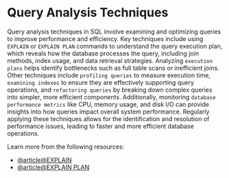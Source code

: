 # Query Analysis Techniques

Query analysis techniques in SQL involve examining and optimizing queries to improve performance and efficiency. Key techniques include using `EXPLAIN` or `EXPLAIN PLAN` commands to understand the query execution plan, which reveals how the database processes the query, including join methods, index usage, and data retrieval strategies. Analyzing `execution plans` helps identify bottlenecks such as full table scans or inefficient joins. Other techniques include `profiling queries` to measure execution time, `examining indexes` to ensure they are effectively supporting query operations, and `refactoring queries` by breaking down complex queries into simpler, more efficient components. Additionally, monitoring `database performance metrics` like CPU, memory usage, and disk I/O can provide insights into how queries impact overall system performance. Regularly applying these techniques allows for the identification and resolution of performance issues, leading to faster and more efficient database operations.

Learn more from the following resources:

- [@article@EXPLAIN](https://docs.snowflake.com/en/sql-reference/sql/explain)
- [@article@EXPLAIN PLAN](https://docs.oracle.com/en/database/oracle/oracle-database/19/sqlrf/EXPLAIN-PLAN.html)